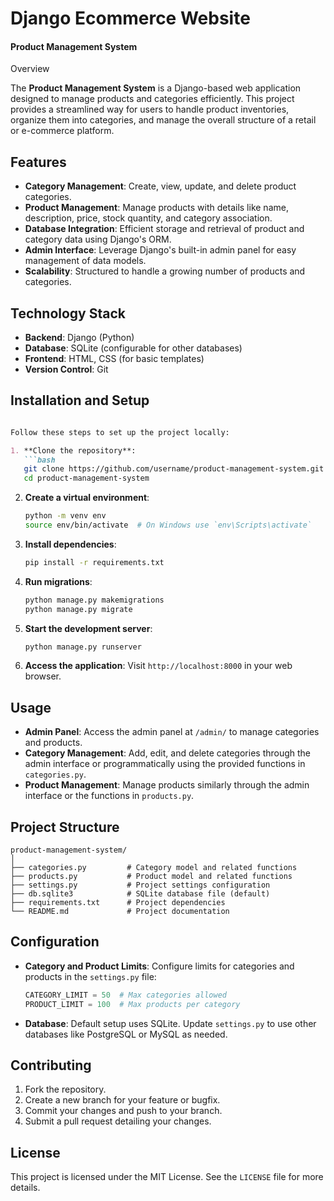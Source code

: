 <h1>Django Ecommerce Website</h1>



 <h4>Product Management System</h4>

 Overview

The **Product Management System** is a Django-based web application designed to manage products and categories efficiently. This project provides a streamlined way for users to handle product inventories, organize them into categories, and manage the overall structure of a retail or e-commerce platform. 

## Features

- **Category Management**: Create, view, update, and delete product categories.
- **Product Management**: Manage products with details like name, description, price, stock quantity, and category association.
- **Database Integration**: Efficient storage and retrieval of product and category data using Django's ORM.
- **Admin Interface**: Leverage Django's built-in admin panel for easy management of data models.
- **Scalability**: Structured to handle a growing number of products and categories.

## Technology Stack

- **Backend**: Django (Python)
- **Database**: SQLite (configurable for other databases)
- **Frontend**: HTML, CSS (for basic templates)
- **Version Control**: Git

## Installation and Setup
```markdown

Follow these steps to set up the project locally:

1. **Clone the repository**:
   ```bash
   git clone https://github.com/username/product-management-system.git
   cd product-management-system
   ```

2. **Create a virtual environment**:
   ```bash
   python -m venv env
   source env/bin/activate  # On Windows use `env\Scripts\activate`
   ```

3. **Install dependencies**:
   ```bash
   pip install -r requirements.txt
   ```

4. **Run migrations**:
   ```bash
   python manage.py makemigrations
   python manage.py migrate
   ```

5. **Start the development server**:
   ```bash
   python manage.py runserver
   ```

6. **Access the application**: Visit `http://localhost:8000` in your web browser.

## Usage

- **Admin Panel**: Access the admin panel at `/admin/` to manage categories and products.
- **Category Management**: Add, edit, and delete categories through the admin interface or programmatically using the provided functions in `categories.py`.
- **Product Management**: Manage products similarly through the admin interface or the functions in `products.py`.

## Project Structure

```
product-management-system/
│
├── categories.py         # Category model and related functions
├── products.py           # Product model and related functions
├── settings.py           # Project settings configuration
├── db.sqlite3            # SQLite database file (default)
├── requirements.txt      # Project dependencies
└── README.md             # Project documentation
```

## Configuration

- **Category and Product Limits**: Configure limits for categories and products in the `settings.py` file:
  ```python
  CATEGORY_LIMIT = 50  # Max categories allowed
  PRODUCT_LIMIT = 100  # Max products per category
  ```
- **Database**: Default setup uses SQLite. Update `settings.py` to use other databases like PostgreSQL or MySQL as needed.

## Contributing

1. Fork the repository.
2. Create a new branch for your feature or bugfix.
3. Commit your changes and push to your branch.
4. Submit a pull request detailing your changes.

## License

This project is licensed under the MIT License. See the `LICENSE` file for more details.
```


